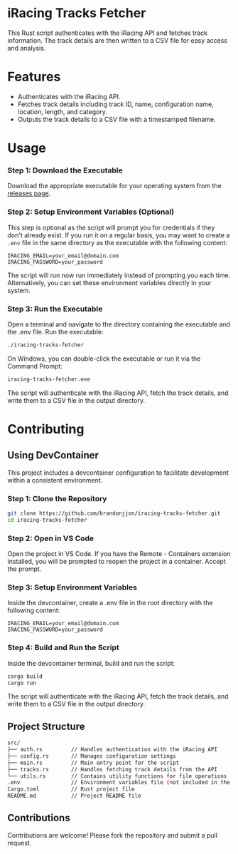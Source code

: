 # iRacing Tracks Fetcher

This Rust script authenticates with the iRacing API and fetches track information. The track details are then written to a CSV file for easy access and analysis.

# Features

- Authenticates with the iRacing API.
- Fetches track details including track ID, name, configuration name, location, length, and category.
- Outputs the track details to a CSV file with a timestamped filename.

# Usage

### Step 1: Download the Executable

Download the appropriate executable for your operating system from the [releases page](https://github.com/brandonjjon/iracing-tracks-fetcher/releases).

### Step 2: Setup Environment Variables (Optional)

This step is optional as the script will prompt you for credentials if they don't already exist. If you run it on a regular basis, you may want to create a `.env` file in the same directory as the executable with the following content:

```env
IRACING_EMAIL=your_email@domain.com
IRACING_PASSWORD=your_password
```

The script will run now run immediately instead of prompting you each time. Alternatively, you can set these environment variables directly in your system.

### Step 3: Run the Executable

Open a terminal and navigate to the directory containing the executable and the .env file. Run the executable:

```bash
./iracing-tracks-fetcher
```

On Windows, you can double-click the executable or run it via the Command Prompt:

```cmd
iracing-tracks-fetcher.exe
```

The script will authenticate with the iRacing API, fetch the track details, and write them to a CSV file in the output directory.

# Contributing

## Using DevContainer

This project includes a devcontainer configuration to facilitate development within a consistent environment.

### Step 1: Clone the Repository

```bash
git clone https://github.com/brandonjjon/iracing-tracks-fetcher.git
cd iracing-tracks-fetcher
```

### Step 2: Open in VS Code

Open the project in VS Code. If you have the Remote - Containers extension installed, you will be prompted to reopen the project in a container. Accept the prompt.

### Step 3: Setup Environment Variables

Inside the devcontainer, create a .env file in the root directory with the following content:

```env
IRACING_EMAIL=your_email@domain.com
IRACING_PASSWORD=your_password
```

### Step 4: Build and Run the Script

Inside the devcontainer terminal, build and run the script:

```bash
cargo build
cargo run
```

The script will authenticate with the iRacing API, fetch the track details, and write them to a CSV file in the output directory.

## Project Structure

```bash
src/
├── auth.rs         // Handles authentication with the iRacing API
├── config.rs       // Manages configuration settings
├── main.rs         // Main entry point for the script
├── tracks.rs       // Handles fetching track details from the API
└── utils.rs        // Contains utility functions for file operations
.env                // Environment variables file (not included in the repository)
Cargo.toml          // Rust project file
README.md           // Project README file
```

## Contributions

Contributions are welcome! Please fork the repository and submit a pull request.
